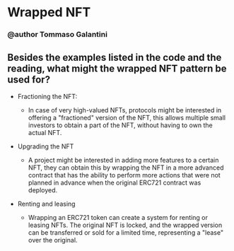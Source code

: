 # Wrapped NFT
### @author Tommaso Galantini

## Besides the examples listed in the code and the reading, what might the wrapped NFT pattern be used for?
-  Fractioning the NFT: 
    * In case of very high-valued NFTs, protocols might be interested in offering a "fractioned" version of the NFT, this allows multiple small investors to obtain a part of the NFT, without having to own the actual NFT.

- Upgrading the NFT
    * A project might be interested in adding more features to a certain NFT, they can obtain this by wrapping the NFT in a more advanced contract that has the ability to perform more actions that were not planned in advance when the original ERC721 contract was deployed.

- Renting and leasing
    * Wrapping an ERC721 token can create a system for renting or leasing NFTs. The original NFT is locked, and the wrapped version can be transferred or sold for a limited time, representing a "lease" over the original. 